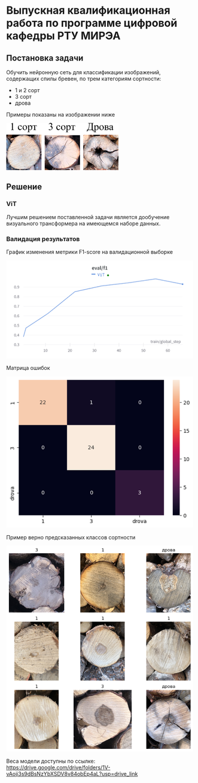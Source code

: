 # Выпускная квалификационная работа по программе цифровой кафедры РТУ МИРЭА

## Постановка задачи
Обучить нейронную сеть для классификации изображений, содержащих спилы бревен, по трем категориям сортности:
- 1 и 2 сорт
- 3 сорт
- дрова

Примеры показаны на изображении ниже

<img src="assets/wood_examples.png" alt="wood examples" width="300"/>

## Решение
### ViT
Лучшим решением поставленной задачи является дообучение визуального трансформера на имеющемся наборе данных.

### Валидация результатов
График изменения метрики F1-score на валидационной выборке

<img src="assets/vit_f1_val.png" alt="ViT F1-score on val dataset" width="500"/>

Матрица ошибок

<img src="assets/confussion_matrix.png" alt="Confussion matrix" width="500"/>

Пример верно предсказанных классов сортности

<img src="assets/predicted_labels.png" alt="Predicted" width="500"/>

Веса модели доступны по ссылке: https://drive.google.com/drive/folders/1V-vAoji3s9dBsNzYbXSDV8v84obEp4aL?usp=drive_link
